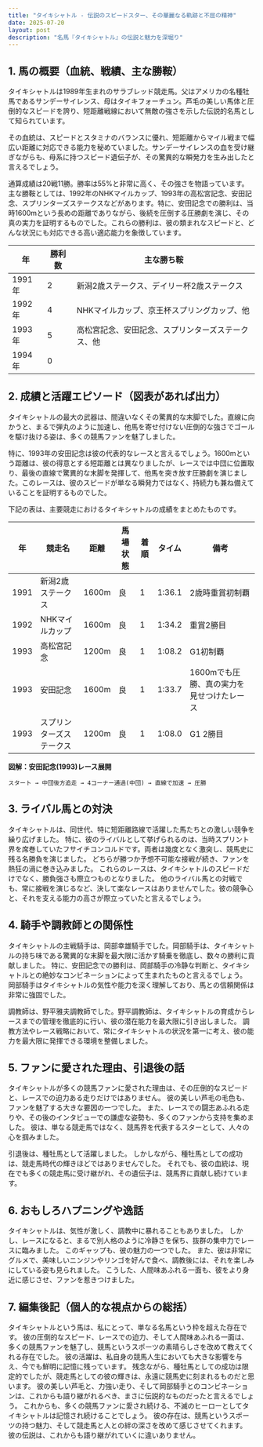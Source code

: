 ```yaml
---
title: "タイキシャトル - 伝説のスピードスター、その華麗なる軌跡と不屈の精神"
date: 2025-07-20
layout: post
description: "名馬『タイキシャトル』の伝説と魅力を深堀り"
---
```


## 1. 馬の概要（血統、戦績、主な勝鞍）

タイキシャトルは1989年生まれのサラブレッド競走馬。父はアメリカの名種牡馬であるサンデーサイレンス、母はタイキフォーチュン。芦毛の美しい馬体と圧倒的なスピードを誇り、短距離戦線において無敵の強さを示した伝説的名馬として知られています。

その血統は、スピードとスタミナのバランスに優れ、短距離からマイル戦まで幅広い距離に対応できる能力を秘めていました。サンデーサイレンスの血を受け継ぎながらも、母系に持つスピード遺伝子が、その驚異的な瞬発力を生み出したと言えるでしょう。

通算成績は20戦11勝。勝率は55%と非常に高く、その強さを物語っています。主な勝鞍としては、1992年のNHKマイルカップ、1993年の高松宮記念、安田記念、スプリンターズステークスなどがあります。特に、安田記念での勝利は、当時1600mという長めの距離でありながら、後続を圧倒する圧勝劇を演じ、その真の実力を証明するものでした。これらの勝利は、彼の類まれなスピードと、どんな状況にも対応できる高い適応能力を象徴しています。

| 年    | 勝利数 | 主な勝ち鞍                                     |
| ----- | ------- | -------------------------------------------- |
| 1991年 | 2       | 新潟2歳ステークス、デイリー杯2歳ステークス             |
| 1992年 | 4       | NHKマイルカップ、京王杯スプリングカップ、他                 |
| 1993年 | 5       | 高松宮記念、安田記念、スプリンターズステークス、他           |
| 1994年 | 0       |                                           |


## 2. 成績と活躍エピソード（図表があれば出力）

タイキシャトルの最大の武器は、間違いなくその驚異的な末脚でした。直線に向かうと、まるで弾丸のように加速し、他馬を寄せ付けない圧倒的な強さでゴールを駆け抜ける姿は、多くの競馬ファンを魅了しました。

特に、1993年の安田記念は彼の代表的なレースと言えるでしょう。1600mという距離は、彼の得意とする短距離とは異なりましたが、レースでは中団に位置取り、最後の直線で驚異的な末脚を発揮して、他馬を突き放す圧勝劇を演じました。このレースは、彼のスピードが単なる瞬発力ではなく、持続力も兼ね備えていることを証明するものでした。

下記の表は、主要競走におけるタイキシャトルの成績をまとめたものです。


| 年 | 競走名             | 距離 | 馬場状態 | 着順 | タイム       | 備考                                      |
|---|----------------------|-----|---------|-----|-------------|-------------------------------------------|
| 1991 | 新潟2歳ステークス   | 1600m | 良      | 1   | 1:36.1     | 2歳時重賞初制覇                              |
| 1992 | NHKマイルカップ      | 1600m | 良      | 1   | 1:34.2     | 重賞2勝目                                  |
| 1993 | 高松宮記念         | 1200m | 良      | 1   | 1:08.2     | G1初制覇                                  |
| 1993 | 安田記念           | 1600m | 良      | 1   | 1:33.7     | 1600mでも圧勝、真の実力を見せつけたレース     |
| 1993 | スプリンターズステークス | 1200m | 良      | 1   | 1:08.0     | G1 2勝目                                  |


**図解：安田記念(1993)レース展開**

```
スタート → 中団後方追走 → 4コーナー通過(中団) → 直線で加速 → 圧勝
```


## 3. ライバル馬との対決

タイキシャトルは、同世代、特に短距離路線で活躍した馬たちとの激しい競争を繰り広げました。  特に、彼のライバルとして挙げられるのは、当時スプリント界を席巻していたフサイチコンコルドです。両者は幾度となく激突し、競馬史に残る名勝負を演じました。  どちらが勝つか予想不可能な接戦が続き、ファンを熱狂の渦に巻き込みました。  これらのレースは、タイキシャトルのスピードだけでなく、勝負強さも際立つものとなりました。  他のライバル馬との対戦でも、常に接戦を演じるなど、決して楽なレースはありませんでした。彼の競争心と、それを支える能力の高さが際立っていたと言えるでしょう。


## 4. 騎手や調教師との関係性

タイキシャトルの主戦騎手は、岡部幸雄騎手でした。岡部騎手は、タイキシャトルの持ち味である驚異的な末脚を最大限に活かす騎乗を徹底し、数々の勝利に貢献しました。  特に、安田記念での勝利は、岡部騎手の冷静な判断と、タイキシャトルとの絶妙なコンビネーションによって生まれたものと言えるでしょう。  岡部騎手はタイキシャトルの気性や能力を深く理解しており、馬との信頼関係は非常に強固でした。

調教師は、野平雅夫調教師でした。野平調教師は、タイキシャトルの育成からレースまでの管理を徹底的に行い、彼の潜在能力を最大限に引き出しました。  調教方法やレース戦略において、常にタイキシャトルの状況を第一に考え、彼の能力を最大限に発揮できる環境を整備しました。


## 5. ファンに愛された理由、引退後の話

タイキシャトルが多くの競馬ファンに愛された理由は、その圧倒的なスピードと、レースでの迫力ある走りだけではありません。  彼の美しい芦毛の毛色も、ファンを魅了する大きな要因の一つでした。  また、レースでの闘志あふれる走りや、その後のインタビューでの謙虚な姿勢も、多くのファンから支持を集めました。  彼は、単なる競走馬ではなく、競馬界を代表するスターとして、人々の心を掴みました。

引退後は、種牡馬として活躍しました。  しかしながら、種牡馬としての成功は、競走馬時代の輝きほどではありませんでした。  それでも、彼の血統は、現在でも多くの競走馬に受け継がれ、その遺伝子は、競馬界に貢献し続けています。


## 6. おもしろハプニングや逸話

タイキシャトルは、気性が激しく、調教中に暴れることもありました。  しかし、レースになると、まるで別人格のように冷静さを保ち、抜群の集中力でレースに臨みました。  このギャップも、彼の魅力の一つでした。  また、彼は非常にグルメで、美味しいニンジンやリンゴを好んで食べ、調教後には、それを楽しみにしている姿も見られました。  こうした、人間味あふれる一面も、彼をより身近に感じさせ、ファンを惹きつけました。


## 7. 編集後記（個人的な視点からの総括）

タイキシャトルという馬は、私にとって、単なる名馬という枠を超えた存在です。  彼の圧倒的なスピード、レースでの迫力、そして人間味あふれる一面は、多くの競馬ファンを魅了し、競馬というスポーツの素晴らしさを改めて教えてくれる存在でした。  彼の活躍は、私自身の競馬人生においても大きな影響を与え、今でも鮮明に記憶に残っています。  残念ながら、種牡馬としての成功は限定的でしたが、競走馬としての彼の輝きは、永遠に競馬史に刻まれるものだと思います。  彼の美しい芦毛と、力強い走り、そして岡部騎手とのコンビネーションは、これからも語り継がれるべき、まさに伝説的なものだったと言えるでしょう。  これからも、多くの競馬ファンに愛され続ける、不滅のヒーローとしてタイキシャトルは記憶され続けることでしょう。  彼の存在は、競馬というスポーツの持つ魅力、そして競走馬と人との絆の深さを改めて感じさせてくれます。  彼の伝説は、これからも語り継がれていくに違いありません。
